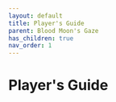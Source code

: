 ```yaml
---
layout: default
title: Player's Guide
parent: Blood Moon's Gaze
has_children: true
nav_order: 1
---
```


# Player's Guide
